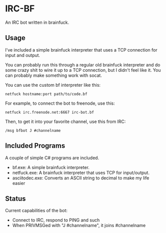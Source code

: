 # IRC-BF

An IRC bot written in brainfuck.

## Usage

I've included a simple brainfuck interpreter that uses a TCP connection for input and output.

You can probably run this through a regular old brainfuck interpreter and do some crazy shit to wire it
up to a TCP connection, but I didn't feel like it. You can probably make something work with socat.

You can use the custom bf interpreter like this:

    netfuck hostname:port path/to/code.bf

For example, to connect the bot to freenode, use this:

    netfuck irc.freenode.net:6667 irc-bot.bf

Then, to get it into your favorite channel, use this from IRC:

    /msg bfbot J #channelname

## Included Programs

A couple of simple C# programs are included.

* bf.exe: A simple brainfuck interpreter.
* netfuck.exe: A brainfuck interpreter that uses TCP for input/output.
* asciitodec.exe: Converts an ASCII string to decimal to make my life easier

## Status

Current capabilities of the bot:

* Connect to IRC, respond to PING and such
* When PRIVMSGed with "J #channelname", it joins #channelname